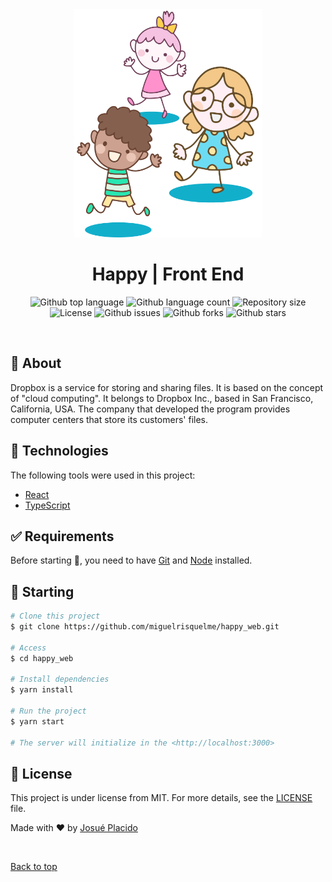 <div align="center" id="top">
    <img src="./.github/app.png" alt="Happy" width="300px"/>
    <br>
</div>

<h1 align="center">Happy | Front End</h1>

<p align="center">
  <img alt="Github top language" src="https://img.shields.io/github/languages/top/JosuePlacido/NLW-03?color=56BEB8">

  <img alt="Github language count" src="https://img.shields.io/github/languages/count/JosuePlacido/NLW-03?color=56BEB8">

  <img alt="Repository size" src="https://img.shields.io/github/repo-size/JosuePlacido/NLW-03?color=56BEB8">

  <img alt="License" src="https://img.shields.io/github/license/JosuePlacido/NLW-03?color=56BEB8">

  <img alt="Github issues" src="https://img.shields.io/github/issues/JosuePlacido/NLW-03?color=56BEB8" />

  <img alt="Github forks" src="https://img.shields.io/github/forks/JosuePlacido/NLW-03?color=56BEB8" />

  <img alt="Github stars" src="https://img.shields.io/github/stars/JosuePlacido/NLW-03?color=56BEB8" />
</p>

<br>

## :dart: About

Dropbox is a service for storing and sharing files. It is based on the concept of "cloud computing". It belongs to Dropbox Inc., based in San Francisco, California, USA. The company that developed the program provides computer centers that store its customers' files.

## :rocket: Technologies

The following tools were used in this project:

-   [React](https://pt-br.reactjs.org/)
-   [TypeScript](https://www.typescriptlang.org/)

## :white_check_mark: Requirements

Before starting :checkered_flag:, you need to have [Git](https://git-scm.com) and [Node](https://nodejs.org/en/) installed.

## :checkered_flag: Starting

```bash
# Clone this project
$ git clone https://github.com/miguelrisquelme/happy_web.git

# Access
$ cd happy_web

# Install dependencies
$ yarn install

# Run the project
$ yarn start

# The server will initialize in the <http://localhost:3000>
```

## :memo: License

This project is under license from MIT. For more details, see the [LICENSE](LICENSE.md) file.

Made with :heart: by <a href="https://github.com/josueplacido" target="_blank">Josué Placido</a>

&#xa0;

<a href="#top">Back to top</a>
